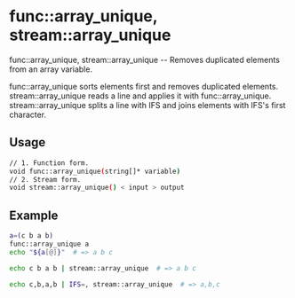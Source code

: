 # func::array_unique, stream::array_unique
func::array_unique, stream::array_unique -- Removes duplicated elements from an array variable.

func::array_unique sorts elements first and removes duplicated elements.
stream::array_unique reads a line and applies it with func::array_unique.
stream::array_unique splits a line with IFS and joins elements with IFS's
first character.

## Usage
```sh
// 1. Function form.
void func::array_unique(string[]* variable)
// 2. Stream form.
void stream::array_unique() < input > output
```


## Example
```sh
a=(c b a b)
func::array_unique a
echo "${a[@]}"  # => a b c
```


```sh
echo c b a b | stream::array_unique  # => a b c
```


```sh
echo c,b,a,b | IFS=, stream::array_unique  # => a,b,c
```
